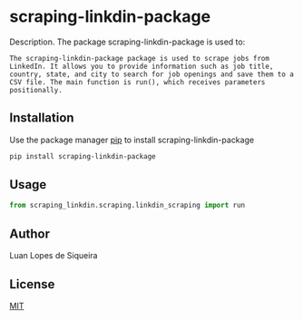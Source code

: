 # scraping-linkdin-package

Description. 
The package scraping-linkdin-package is used to:
	
	The scraping-linkdin-package package is used to scrape jobs from LinkedIn. It allows you to provide information such as job title, country, state, and city to search for job openings and save them to a CSV file. The main function is run(), which receives parameters positionally.
	

## Installation

Use the package manager [pip](https://pip.pypa.io/en/stable/) to install scraping-linkdin-package

```bash
pip install scraping-linkdin-package
```

## Usage

```python
from scraping_linkdin.scraping.linkdin_scraping import run
```

## Author
Luan Lopes de Siqueira

## License
[MIT](https://choosealicense.com/licenses/mit/)
